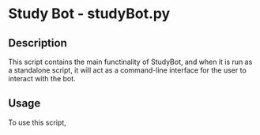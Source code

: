# Study Bot - studyBot.py

## Description

This script contains the main functinality of StudyBot, and when it is run as a standalone script, it will act as a command-line interface for the user to interact with the bot.

## Usage

To use this script, 